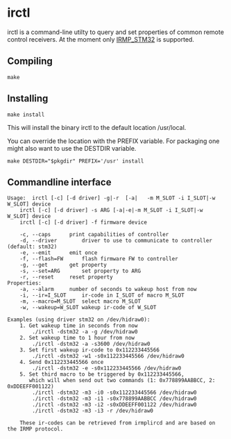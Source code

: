 irctl
=====

irctl is a command-line utilty to query and set properties of common remote control receivers. At the moment only [IRMP_STM32](https://github.com/j1rie/IRMP_STM32) is supported.

## Compiling ##
```Shell
make
```

## Installing ##
```Shell
make install
```

This will install the binary irctl to the default location /usr/local.

You can override the location with the PREFIX variable. For packaging one might also want to use the DESTDIR variable.

```Shell
make DESTDIR="$pkgdir" PREFIX='/usr' install
```

## Commandline interface ##
```Shell
Usage:	irctl [-c] [-d driver] -g|-r  [-a|   -m M_SLOT -i I_SLOT|-w W_SLOT] device
	irctl [-c] [-d driver] -s ARG [-a|-e|-m M_SLOT -i I_SLOT|-w W_SLOT] device
	irctl [-c] [-d driver] -f firmware device

	-c, --caps		print capabilities of controller
	-d, --driver		driver to use to communicate to controller (default: stm32)
	-e, --emit		emit once
	-f, --flash=FW		flash firmware FW to controller
	-g, --get		get property
	-s, --set=ARG		set property to ARG
	-r, --reset		reset property
Properties:
	-a, --alarm		number of seconds to wakeup host from now
	-i, --ir=I_SLOT		ir-code in I_SLOT of macro M_SLOT
	-m, --macro=M_SLOT	select macro M_SLOT
	-w, --wakeup=W_SLOT	wakeup ir-code of W_SLOT

Examples (using driver stm32 on /dev/hidraw0):
	1. Get wakeup time in seconds from now
		./irctl -dstm32 -a -g /dev/hidraw0
	2. Set wakeup time to 1 hour from now
		./irctl -dstm32 -a -s3600 /dev/hidraw0
	3. Set first wakeup ir-code to 0x112233445566
		./irctl -dstm32 -w1 -s0x112233445566 /dev/hidraw0
	4. Send 0x112233445566 once
		./irctl -dstm32 -e -s0x112233445566 /dev/hidraw0
	5. Set third macro to be triggered by 0x112233445566,
	   which will when send out two commands (1: 0x778899AABBCC, 2: 0xDDEEFF001122)
		./irctl -dstm32 -m3 -i0 -s0x112233445566 /dev/hidraw0
		./irctl -dstm32 -m3 -i1 -s0x778899AABBCC /dev/hidraw0
		./irctl -dstm32 -m3 -i2 -s0xDDEEFF001122 /dev/hidraw0
		./irctl -dstm32 -m3 -i3 -r /dev/hidraw0

	These ir-codes can be retrieved from irmplircd and are based on the IRMP protocol.
```
